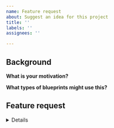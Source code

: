 ```yaml
---
name: Feature request
about: Suggest an idea for this project
title: ''
labels: ''
assignees: ''

---
```


## Background

**What is your motivation?**

**What types of blueprints might use this?**

## Feature request

<details here>
